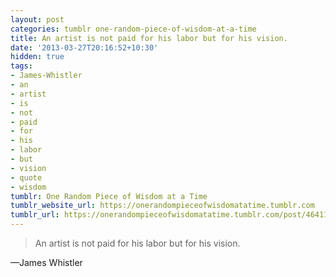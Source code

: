 ```yaml
---
layout: post
categories: tumblr one-random-piece-of-wisdom-at-a-time
title: An artist is not paid for his labor but for his vision.
date: '2013-03-27T20:16:52+10:30'
hidden: true
tags:
- James-Whistler
- an
- artist
- is
- not
- paid
- for
- his
- labor
- but
- vision
- quote
- wisdom
tumblr: One Random Piece of Wisdom at a Time
tumblr_website_url: https://onerandompieceofwisdomatatime.tumblr.com
tumblr_url: https://onerandompieceofwisdomatatime.tumblr.com/post/46411387095/an-artist-is-not-paid-for-his-labor-but-for-his
---
```

> An artist is not paid for his labor but for his vision.

—James Whistler
